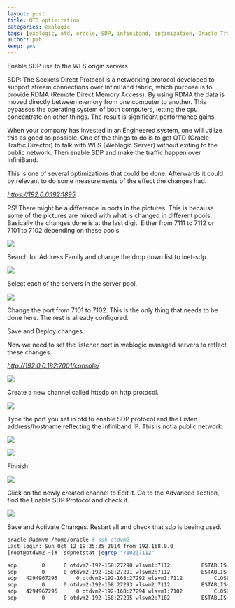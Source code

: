 ```yaml
---
layout: post
title: OTD optimization
categories: exalogic
tags: [exalogic, otd, oracle, SDP, infiniband, optimization, Oracle Traffic Director]
author: pah
keep: yes
---
```


Enable SDP use to the WLS origin servers

SDP: The Sockets Direct Protocol is a networking protocol developed to support stream connections over InfiniBand fabric, which purpose is to provide RDMA (Remote Direct Memory Access). By using RDMA the data is moved directly between memory from one computer to another. This bypasses the operating system of both computers, letting the cpu concentrate on other things. The result is significant performance gains. 

When your company has invested in an Engineered system, one will utilize this as good as possible. One of the things to do is to get OTD (Oracle Traffic Director) to talk with WLS (Weblogic Server) without exiting to the public network. Then enable SDP and make the traffic happen over InfiniBand.

This is one of several optimizations that could be done. Afterwards it could by relevant to do some measurements of the effect the changes had.

_https://192.0.0.192:1895_

PS! There might be a difference in ports in the pictures. This is because some of the pictures are mixed with what is changed in different pools. Basically the changes done is at the last digit. Either from 7111 to 7112 or 7101 to 7102 depending on these pools.

![](/images/2015-08-20-otd-opim1/otd_optim_1a.png)

Search for Address Family and change the drop down list to inet-sdp.

![](/images/2015-08-20-otd-opim1/otd_optim_1b_2.png)

Select each of the servers in the server pool.

![](/images/2015-08-20-otd-opim1/otd_optim_1c_2.png)

Change the port from 7101 to 7102. This is the only thing that needs to be done here. The rest is already configured.

Save and Deploy changes.

Now we need to set the listener port in weblogic managed servers to reflect these changes.

_http://192.0.0.192:7001/console/_

![](/images/2015-08-20-otd-opim1/otd_optim_1d_2.png)

Create a new channel called httsdp on http protocol.

![](/images/2015-08-20-otd-opim1/otd_optim_1e.png)

Type the port you set in otd to enable SDP protocol and the Listen address/hostname reflecting the infiniband IP. This is not a public network.

![](/images/2015-08-20-otd-opim1/otd_optim_1f_2.png)

![](/images/2015-08-20-otd-opim1/otd_optim_1g.png)

Finnish.

![](/images/2015-08-20-otd-opim1/otd_optim_1h_2.png)

Click on the newly created channel to Edit it. Go to the Advanced section, find the Enable SDP Protocol and check it.

![](/images/2015-08-20-otd-opim1/otd_optim_1i_b.png)

Save and Activate Changes. Restart all and check that sdp is beeing used.


```bash
oracle-@admvm /home/oracle # ssh otdvm2
Last login: Sun Oct 12 19:35:35 2014 from 192.168.0.0 
[root@otdvm2 ~]#  sdpnetstat |egrep "7102|7112"

sdp        0      0 otdvm2-192-168:27290 wlsvm1:7112          ESTABLISHED
sdp        0      0 otdvm2-192-168:27291 wlsvm2:7112          ESTABLISHED
sdp   4294967295      0 otdvm2-192-168:27292 wlsvm1:7112          CLOSE_WAIT
sdp        0      0 otdvm2-192-168:27293 wlsvm2:7112          ESTABLISHED
sdp   4294967295      0 otdvm2-192-168:27294 wlsvm1:7102          CLOSE_WAIT
sdp        0      0 otdvm2-192-168:27295 wlsvm2:7102          ESTABLISHED

```
